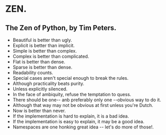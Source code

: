 # ZEN.
## The Zen of Python, by Tim Peters.

* Beautiful is better than ugly.
* Explicit is better than implicit.
* Simple is better than complex.
* Complex is better than complicated.
* Flat is better than dense.
* Sparse is better than dense.
* Readability counts.
* Special cases aren't special enough to break the rules.
* Although practicality beats purity.
* Unless explicitly silenced.
* In the face of ambiquity, refuse the temptation to quess.
* There should be one-- anb preferably only one --obvious way to do it.
* Although that way may not be obvious at first unless you're Dutch.
* Now is better than never.
* If the implementation is hard to explain, it is a bad idea.
* If the implementation is easy to explain, it may be a good idea.
* Namespaces are one honking great idea -- let's do more of those!.
